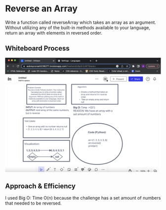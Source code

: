 # Reverse an Array
<!-- Description of the challenge -->
Write a function called reverseArray which takes an array as an argument. Without utilizing any of the built-in methods available to your language, return an array with elements in reversed order.

## Whiteboard Process
<!-- Embedded whiteboard image -->
![whiteboard](./array-reverse.png)

## Approach & Efficiency
<!-- What approach did you take? Discuss Why. What is the Big O space/time for this approach? -->
I used Big O: Time O(n) because the challenge has a set amount of numbers that needed to be reversed.
